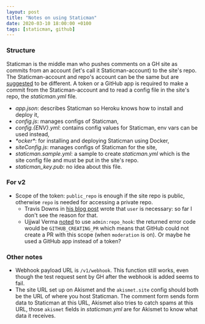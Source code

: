 ```yaml
---
layout: post
title: "Notes on using Staticman"
date: 2020-03-10 18:00:00 +0100
tags: [staticman, github]
---
```


### Structure
Staticman is the middle man who pushes comments on a GH site as commits from an account (let's call it Staticman-account) to the site's repo. The Staticman-account and repo's account can be the same but are [suggested][trav-downs-acc] to be different. A token or a GitHub app is required to make a commit from the Staticman-account and to read a config file in the site's repo, the _staticman.yml_ file.

- _app.json_: describes Staticman so Heroku knows how to install and deploy it,
- _config.js_: manages configs of Staticman,
- _config.{ENV}.yml_: contains config values for Staticman, env vars can be used instead,
- _\*ocker\*_: for installing and deploying Staticman using Docker,
- _siteConfig.js_: manages configs of Staticman for the site,
- _staticman.sample.yml_: a sample to create _staticman.yml_ which is the site config file and must be put in the site's repo.
- _staticman\_key.pub_: no idea about this file.

### For v2
- Scope of the token: `public_repo` is enough if the site repo is public, otherwise `repo` is needed for accessing a private repo.
  - Travis Downs in [his blog post][trav-downs-token] wrote that `user` is necessary: so far I don't see the reason for that.
  - Ujjwal Verma [noted][ujjwal96-token] to use `admin:repo_hook`: the returned error code would be `GITHUB_CREATING_PR` which means that GitHub could not create a PR with this scope (when `moderation` is on). Or maybe he used a GitHub app instead of a token?

### Other notes
- Webhook payload URL is `/v1/webhook`. This function still works, even though the test request sent by GH after the webhook is added seems to fail.
- The site URL set up on Akismet and the `akismet.site` config should both be the URL of where you host Staticman. The comment form sends form data to Staticman at this URL, Akismet also tries to catch spams at this URL, those `akismet` fields in _staticman.yml_ are for Akismet to know what data it receives.

[trav-downs-acc]: https://travisdowns.github.io/blog/2020/02/05/now-with-comments.html#set-up-github-bot-account
[trav-downs-token]: https://travisdowns.github.io/blog/2020/02/05/now-with-comments.html#generate-personal-access-token
[ujjwal96-token]: https://gist.github.com/ujjwal96/70eabafefa8c2e3f5fa900f352f16c5e
